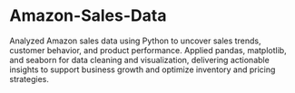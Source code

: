 # Amazon-Sales-Data
Analyzed Amazon sales data using Python to uncover sales trends, customer behavior, and product performance. Applied pandas, matplotlib, and seaborn for data cleaning and visualization, delivering actionable insights to support business growth and optimize inventory and pricing strategies.
